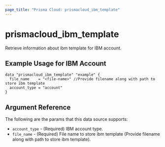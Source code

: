 ```yaml
---
page_title: "Prisma Cloud: prismacloud_ibm_template"
---
```


# prismacloud_ibm_template

Retrieve information about ibm template for IBM account.

## Example Usage for IBM Account

```hcl
data "prismacloud_ibm_template" "example" {
  file_name    = "<file-name>" //Provide filename along with path to store ibm template
  account_type = "account"
}
```

## Argument Reference

The following are the params that this data source supports:

* `account_type` - (Required) IBM account type.
* `file_name` - (Required) File name to store ibm template (Provide filename along with path to store ibm template).